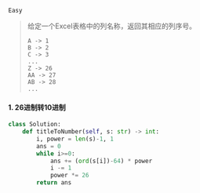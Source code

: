 `Easy`

> 给定一个Excel表格中的列名称，返回其相应的列序号。
>
>     A -> 1
>     B -> 2
>     C -> 3
>     ...
>     Z -> 26
>     AA -> 27
>     AB -> 28 
>     ...
>

#### 1.  26进制转10进制

```python
class Solution:
    def titleToNumber(self, s: str) -> int:
        i, power = len(s)-1, 1
        ans = 0
        while i>=0:
            ans += (ord(s[i])-64) * power
            i -= 1
            power *= 26
        return ans
```

